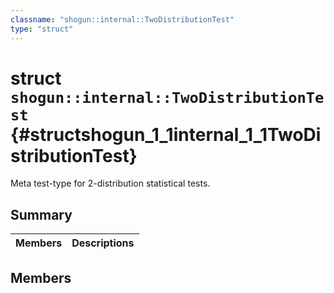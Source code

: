 ```yaml
---
classname: "shogun::internal::TwoDistributionTest"
type: "struct"
---
```


# struct `shogun::internal::TwoDistributionTest` {#structshogun_1_1internal_1_1TwoDistributionTest}

Meta test-type for 2-distribution statistical tests.

## Summary

 Members                        | Descriptions
--------------------------------|---------------------------------------------

## Members

